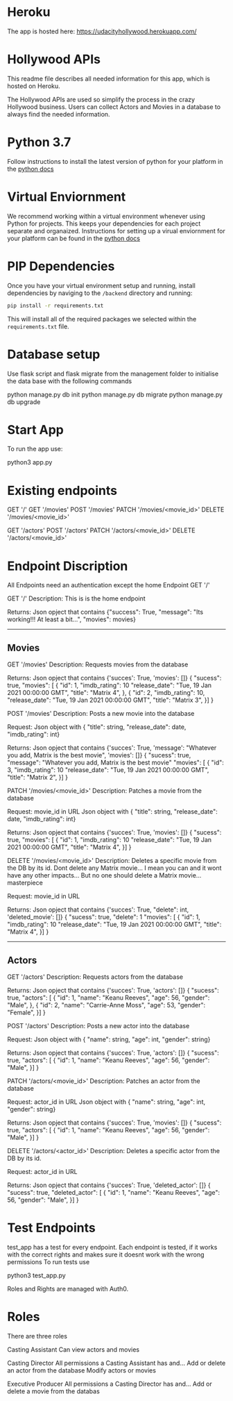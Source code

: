 # Heroku 
The app is hosted here: https://udacityhollywood.herokuapp.com/

# Hollywood APIs 

This readme file describes all needed information for this app, which is hosted on Heroku. 

The Hollywood APIs are used so simplify the process in the crazy Hollywood business. Users can collect Actors and Movies in a database to always find the needed information. 

<!--- Intsallation -->

# Python 3.7

Follow instructions to install the latest version of python for your platform in the [python docs](https://docs.python.org/3/using/unix.html#getting-and-installing-the-latest-version-of-python)

# Virtual Enviornment

We recommend working within a virtual environment whenever using Python for projects. This keeps your dependencies for each project separate and organaized. Instructions for setting up a virual enviornment for your platform can be found in the [python docs](https://packaging.python.org/guides/installing-using-pip-and-virtual-environments/)

# PIP Dependencies

Once you have your virtual environment setup and running, install dependencies by naviging to the `/backend` directory and running:

```bash
pip install -r requirements.txt
```

This will install all of the required packages we selected within the `requirements.txt` file.

# Database setup 

Use flask script and flask migrate from the management folder to initialise the data base with the following commands

python manage.py db init
python manage.py db migrate
python manage.py db upgrade

<!--- Running App -->

# Start App

To run the app use: 

python3 app.py



<!--- Endpoints -->

# Existing endpoints

GET '/'
GET '/movies'
POST '/movies'
PATCH '/movies/<movie_id>'
DELETE '/movies/<movie_id>'

GET '/actors'
POST '/actors'
PATCH '/actors/<movie_id>'
DELETE '/actors/<movie_id>'

# Endpoint Discription

All Endpoints need an authentication except the home Endpoint GET '/'


GET '/'
Description:
This is is the home endpoint

Returns:
Json opject that contains 
    {"success": True,
    "message": "Its working!!! At least a bit...",
    "movies": movies}

----
Movies
----

GET '/movies'
Description:
Requests movies from the database

Returns:
Json opject that contains {'succes': True, 'movies': []}
{
  "sucess": true,
  "movies": [
    {
    "id": 1,
    "imdb_rating": 10
    "release_date": "Tue, 19 Jan 2021 00:00:00 GMT",
    "title": "Matrix 4",
    },    {
    "id": 2,
    "imdb_rating": 10,
    "release_date": "Tue, 19 Jan 2021 00:00:00 GMT",
    "title": "Matrix 3",
    }]
}


POST '/movies'
Description:
Posts a new movie into the database

Request:
Json object with { "title": string, "release_date": date, "imdb_rating": int}

Returns:
Json opject that contains {'succes': True, 'message': "Whatever you add, Matrix is the best movie", 'movies': []}
{
  "sucess": true,
  "message": "Whatever you add, Matrix is the best movie"
  "movies": [
    {
   "id": 3,
    "imdb_rating": 10
    "release_date": "Tue, 19 Jan 2021 00:00:00 GMT",
    "title": "Matrix 2",
    }]
}

PATCH '/movies/<movie_id>'
Description:
Patches a movie from the database

Request:
movie_id in URL 
Json object with { "title": string, "release_date": date, "imdb_rating": int}

Returns:
Json opject that contains {'succes': True, 'movies': []}
{
  "sucess": true,
  "movies": [
    {
    "id": 1,
    "imdb_rating": 10
    "release_date": "Tue, 19 Jan 2021 00:00:00 GMT",
    "title": "Matrix 4",
    }]
}


DELETE '/movies/<movie_id>'
Description:
Deletes a specific movie from the DB by its id. 
Dont delete any Matrix movie... I mean you can and it wont have any other impacts...
But no one should delete a Matrix movie... masterpiece

Request:
movie_id in URL 

Returns:
Json opject that contains {'succes': True, "delete": int, 'deleted_movie': []}
{
  "sucess": true,
  "delete": 1
  "movies": [
    {
    "id": 1,
    "imdb_rating": 10
    "release_date": "Tue, 19 Jan 2021 00:00:00 GMT",
    "title": "Matrix 4",
    }]
}

---
Actors
---

GET '/actors'
Description:
Requests actors from the database

Returns:
Json opject that contains {'succes': True, 'actors': []}
{
    "sucess": true,
    "actors": [
        {
        "id": 1,
        "name": "Keanu Reeves",
        "age": 56,
        "gender": "Male",
        },  {
        "id": 2,
        "name": "Carrie-Anne Moss",
        "age": 53,
        "gender": "Female",
        }]
}



POST '/actors'
Description:
Posts a new actor into the database

Request:
Json object with { "name": string, "age": int, "gender": string}

Returns:
Json opject that contains {'succes': True, 'actors': []}
{
  "sucess": true,
  "actors": [
        {
        "id": 1,
        "name": "Keanu Reeves",
        "age": 56,
        "gender": "Male",
        }]
}

PATCH '/actors/<movie_id>'
Description:
Patches an actor from the database

Request:
actor_id in URL 
Json object with { "name": string, "age": int, "gender": string}

Returns:
Json opject that contains {'succes': True, 'movies': []}
{
  "sucess": true,
  "actors": [
        {
        "id": 1,
        "name": "Keanu Reeves",
        "age": 56,
        "gender": "Male",
        }]
}


DELETE '/actors/<actor_id>'
Description:
Deletes a specific actor from the DB by its id. 

Request:
actor_id in URL 

Returns:
Json opject that contains {'succes': True, 'deleted_actor': []}
{
    "sucess": true,
    "deleted_actor": [
        {
        "id": 1,
        "name": "Keanu Reeves",
        "age": 56,
        "gender": "Male",
        }]
}


<!--- Testing -->

# Test Endpoints

test_app has a test for every endpoint. Each endpoint is tested, if it works with the correct rights and makes sure it doesnt work with the wrong permissions
To run tests use 

python3 test_app.py


<!--- Rolles & Rights -->

Roles and Rights are managed with Auth0. 

# Roles
There are three roles

Casting Assistant
    Can view actors and movies

Casting Director
    All permissions a Casting Assistant has and…
    Add or delete an actor from the database
    Modify actors or movies

Executive Producer
    All permissions a Casting Director has and…
    Add or delete a movie from the databas
